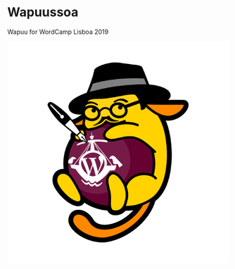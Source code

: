 # Wapuussoa
Wapuu for WordCamp Lisboa 2019

![Wapuussoa](./images/2019.lisboa.wordcamp.org-wapuussoa.svg)
